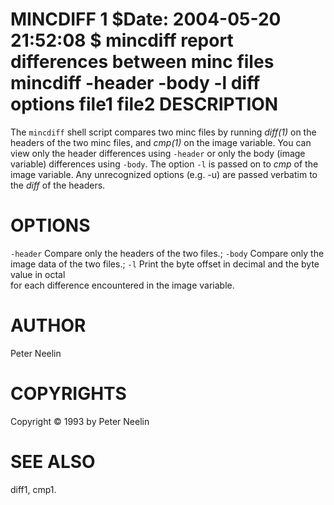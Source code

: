 MINCDIFF
1
$Date: 2004-05-20 21:52:08 $
mincdiff
report differences between minc files
mincdiff
-header
-body
-l
diff
options
file1
file2
DESCRIPTION
===========

The `mincdiff` shell script compares two minc files by running *diff(1)* on the headers of the two minc files, and *cmp(1)* on the image variable. You can view only the header differences using `-header` or only the body (image variable) differences using `-body`. The option `-l` is passed on to *cmp* of the image variable. Any unrecognized options (e.g. -u) are passed verbatim to the *diff* of the headers.

OPTIONS
=======

`-header` Compare only the headers of the two files.; `-body` Compare only the image data of the two files.; `-l` Print the byte offset in decimal and the byte value in octal  
for each difference encountered in the image variable.

AUTHOR
======

Peter Neelin

COPYRIGHTS
==========

Copyright © 1993 by Peter Neelin

SEE ALSO
========

diff1, cmp1.
